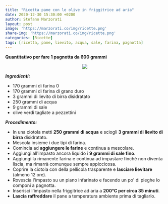 ```yaml
---
title: "Ricetta pane con le olive in friggitrice ad aria"
date: 2020-12-30 15:30:00 +0200
author: Stefano Marzorati
layout: post
image: 'https://marzorati.co/img/ricette.png'
share-img: 'https://marzorati.co/img/ricette.png'
categories: [Ricette]
tags: [ricetta, pane, lievito, acqua, sale, farina, pagnotta]
---
```

**Quantitativo per fare 1 pagnotta da 600 grammi**   

<p align="center">
  <img src="https://marzorati.co/img/post/pagnotta_olive_friggitrice_aria.jpg">
</p>   

***Ingredienti:***   

* 170 grammi di farina 0
* 170 grammi di farina di grano duro
* 3 grammi di lievito di birra disidratato
* 250 grammi di acqua
* 9 grammi di sale
* olive verdi tagliate a pezzettini

***Procedimento:***   

* In una ciotola metti **250 grammi di acqua** e sciogli **3 grammi di lievito di birra** disidratato.
* Mescola insieme i due tipi di farina.
* Comincia ad **aggiungere le farine** e continua a mescolare.   
* Aggiungi all'impasto ancora liquido i **9 grammi di sale fino**.   
* Aggiungi la rimanente farina e continua ad impastare finchè non diventa liscia, ma rimarrà comunque sempre appiccicosa.
* Coprire la ciotola con della pellicola trasparente e **lasciare lievitare** (almeno 12 ore).  
* Rovescia l'impasto su un piano infarinato e facendo un po' di pieghe lo componi a pagnotta.   
* Inserisci l'impasto nella friggitrice ad aria a **200°C per circa 35 minuti**.
* **Lascia raffreddare** il pane a temperatura ambiente prima di tagliarlo.  
